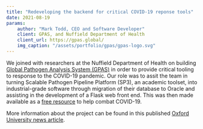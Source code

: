 ```yaml
---
title: "Redeveloping the backend for critical COVID-19 reponse tools"
date: 2021-08-19
params:
    author: "Mark Todd, CEO and Software Developer"
    client: GPAS, and Nuffield Department of Health
    client_url: https://gpas.global/
    img_caption: "/assets/portfolio/gpas/gpas-logo.svg"
---
```


We joined with researchers at the Nuffield Department of Health on building [Global Pathogen Analysis System (GPAS)](https://gpas.global/) in order to provide critical tooling to response to the COVID-19 pandemic.
Our role was to assit the team in turning Scalable Pathogen Pipeline Platform (SP3), an academic toolset, into industrial-grade software through migration of their database to Oracle and assisting in the development of a Flask web front end.
This was then made available as a [free resource](https://web.archive.org/web/20210922212014/https://www.gpas.cloud/) to help combat COVID-19.

More information about the project can be found in this published [Oxford University news article](https://www.ox.ac.uk/news/2021-09-20-university-oxford-and-oracle-cloud-system-helping-researchers-identify-covid-19).
